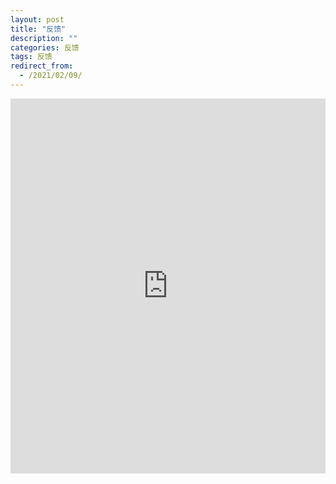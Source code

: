 ```yaml
---
layout: post
title: "反馈"
description: ""
categories: 反馈
tags: 反馈
redirect_from:
  - /2021/02/09/
---
```


 <iframe height=600 width=100% src="https://www.wenjuan.com/s/UZBZJvPbOp/#" frameborder=0 scrolling="no" seamless></iframe>